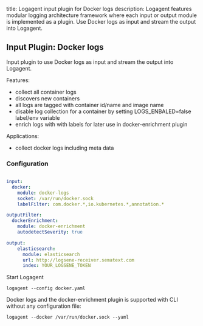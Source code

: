 title: Logagent input plugin for Docker logs
description: Logagent features modular logging architecture framework where each input or output module is implemented as a plugin. Use Docker logs as input and stream the output into Logagent. 

## Input Plugin: Docker logs

Input plugin to use Docker logs as input and stream the output into Logagent.

Features:

- collect all container logs
- discovers new containers
- all logs are tagged with container id/name and image name
- disable log collection for a container by setting LOGS_ENBALED=false label/env variable
- enrich logs with with labels for later use in docker-enrichment plugin 

Applications:

- collect docker logs including meta data


### Configuration

```yaml

input:
  docker:
    module: docker-logs
    socket: /var/run/docker.sock
    labelFilter: com.docker.*,io.kubernetes.*,annotation.*

outputFilter: 
  dockerEnrichment:
    module: docker-enrichment 
    autodetectSeverity: true

output:
    elasticsearch:
      module: elasticsearch
      url: http://logsene-receiver.sematext.com
      index: YOUR_LOGSENE_TOKEN

```

Start Logagent

```
logagent --config docker.yaml
```

Docker logs and the docker-enrichment plugin is supported with CLI without any configuration file: 
```
logagent --docker /var/run/docker.sock --yaml
```
